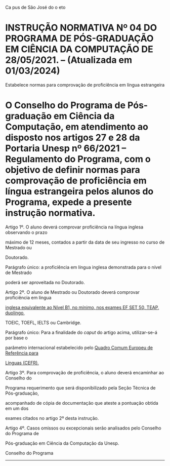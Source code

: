 Ca pus de São José do o eto

# INSTRUÇÃO NORMATIVA Nº 04 DO PROGRAMA DE PÓS-GRADUAÇÃO EM CIÊNCIA DA COMPUTAÇÃO DE 28/05/2021. – (Atualizada em 01/03/2024)

 Estabelece normas para
 comprovação de proficiência em língua estrangeira

# O Conselho do Programa de Pós-graduação em Ciência da Computação, em atendimento ao disposto nos artigos 27 e 28 da Portaria Unesp nº 66/2021 – Regulamento do Programa, com o objetivo de definir normas para comprovação de proficiência em língua estrangeira pelos alunos do Programa, expede a presente instrução normativa.

Artigo 1º. O aluno deverá comprovar proficiência na língua inglesa observando o prazo

máximo de 12 meses, contados a partir da data de seu ingresso no curso de Mestrado ou

Doutorado.

Parágrafo único: a proficiência em língua inglesa demonstrada para o nível de Mestrado

poderá ser aproveitada no Doutorado.

Artigo 2º. O aluno de Mestrado ou Doutorado deverá comprovar proficiência em língua

[inglesa equivalente ao Nível B1, no mínimo, nos exames EF SET 50, TEAP, duolingo,](https://www.efset.org/ef-set-50/)

TOEIC, TOEFL, IELTS ou Cambridge.

Parágrafo único: Para a finalidade do _caput_ do artigo acima, utilizar-se-á por base o

parâmetro internacional estabelecido pelo [Quadro Comum Europeu de Referência para](https://pt.wikipedia.org/wiki/Quadro_Europeu_Comum_de_Refer%C3%AAncia_para_L%C3%ADnguas)

[Línguas (CEFR).](https://pt.wikipedia.org/wiki/Quadro_Europeu_Comum_de_Refer%C3%AAncia_para_L%C3%ADnguas)

Artigo 3º. Para comprovação de proficiência, o aluno deverá encaminhar ao Conselho do

Programa requerimento que será disponibilizado pela Seção Técnica de Pós-graduação,

acompanhado de cópia de documentação que ateste a pontuação obtida em um dos

exames citados no artigo 2º desta instrução.


Artigo 4º. Casos omissos ou excepcionais serão analisados pelo Conselho do Programa de

Pós-graduação em Ciência da Computação da Unesp.

Conselho do Programa


-----

